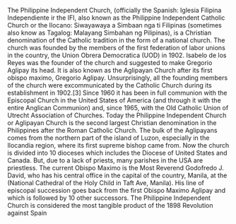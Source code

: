 The Philippine Independent Church, (officially the Spanish: Iglesia
Filipina Independiente ir the IFI, also known as the Philippine
Independent Catholic Church or the Ilocano: Siwayawaya a Simbaan
nga ti Filipinas (sometimes also know as Tagalog: Malayang Simbahan
ng Pilipinas), is a Christian denomination of the Catholic
tradition in the form of a national church. The church was founded
by the members of the first federation of labor unions in the
country, the Union Obrera Democratica (UOD) in 1902. Isabelo de los
Reyes was the founder of the church and suggested to make Gregorio
Aglipay its head. It is also known as the Aglipayan Church after
its first obispo maximo, Gregorio Aglipay. Unsurprisingly, all the
founding members of the church were excommunicated by the Catholic
Church during its establishment in 1902.[3] Since 1960 it has been
in full communion with the Episcopal Church in the United States of
America (and through it with the entire Anglican Communion) and,
since 1965, with the Old Catholic Union of Utrecht Association of
Churches. Today the Philippine Independent Church or Aglipayan
Church is the second largest Christian denomination in the
Philippines after the Roman Catholic Church. The bulk of the
Aglipayans comes from the northern part of the island of Luzon,
especially in the Ilocandia region, where its first supreme bishop
came from. Now the church is divided into 10 dioceses which
includes the Diocese of United States and Canada. But, due to a
lack of priests, many parishes in the USA are priestless. The
current Obispo Maximo is the Most Reverend Godofredo J. David, who
has his central office in the capital of the country, Manila, at
the (National Cathedral of the Holy Child in Taft Ave, Manila). His
line of episcopal succession goes back from the first Obispo Maximo
Aglipay and which is followed by 10 other successors. The
Philippine Independent Church is considered the most tangible
product of the 1898 Revolution against Spain



